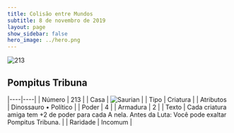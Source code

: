 ```yaml
---
title: Colisão entre Mundos
subtitle: 8 de novembro de 2019
layout: page
show_sidebar: false
hero_image: ../hero.png
---
```


![213](https://cdn.keyforgegame.com/media/card_front/pt/452_213_QWGMH5587FHR_pt.png)

## Pompitus Tribuna

|----|----|
| Número | 213 |
| Casa | ![Saurian](https://archonarcana.com/images/thumb/9/9e/Saurian_P.png/22px-Saurian_P.png "Sauro") |
| Tipo | Criatura |
| Atributos | Dinossauro • Político |
| Poder | 4 |
| Armadura | 2 |
| Texto | Cada criatura amiga tem +2 de poder para cada A nela. Antes da Luta: Você pode exaltar Pompitus Tribuna. |
| Raridade | Incomum |
